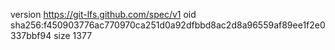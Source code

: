 version https://git-lfs.github.com/spec/v1
oid sha256:f450903776ac770970ca251d0a92dfbbd8ac2d8a96559af89ee1f2e0337bbf94
size 1377
